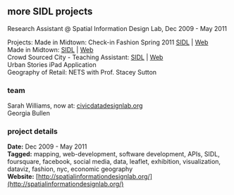 ## more SIDL projects

Research Assistant @ Spatial Information Design Lab, Dec 2009 - May 2011

Projects: Made in Midtown: Check-in Fashion Spring 2011 [SIDL](http://spatialinformationdesignlab.org/projects.php?id=151) | [Web](http://www.checkinfashion.com/)  
Made in Midtown: [SIDL](http://spatialinformationdesignlab.org/projects.php?id=128) | [Web](http://madeinmidtown.org/)  
Crowd Sourced City - Teaching Assistant: [SIDL](http://spatialinformationdesignlab.org/projects.php?id=136) | [Web](http://www.crowdsourcedcity.com/)  
Urban Stories iPad Application  
Geography of Retail: NETS with Prof. Stacey Sutton  

### team

Sarah Williams, now at: [civicdatadesignlab.org](http://civicdatadesignlab.org)  
Georgia Bullen  

### project details

**Date:** Dec 2009 - May 2011  
**Tagged:** mapping, web-development, software development, APIs, SIDL, foursquare, facebook, social media, data, leaflet, exhibition, visualization, dataviz, fashion, nyc, economic geography  
**Website:** [http://spatialinformationdesignlab.org/](http://spatialinformationdesignlab.org/)